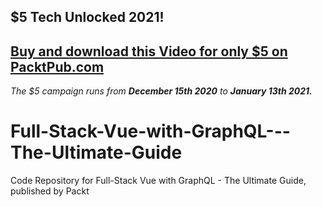 ## $5 Tech Unlocked 2021!
[Buy and download this Video for only $5 on PacktPub.com](https://www.packtpub.com/product/full-stack-vue-with-graphql-the-ultimate-guide-video/9781838984199)
-----
*The $5 campaign         runs from __December 15th 2020__ to __January 13th 2021.__*

# Full-Stack-Vue-with-GraphQL---The-Ultimate-Guide
Code Repository for Full-Stack Vue with GraphQL - The Ultimate Guide, published by Packt
